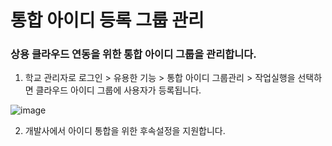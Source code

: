 # 통합 아이디 등록 그룹 관리

###  상용 클라우드 연동을 위한 통합 아이디 그룹을 관리합니다.  

1. 학교 관리자로 로그인 > 유용한 기능 > 통합 아이디 그룹관리 > 작업실행을 선택하면 클라우드 아이디 그룹에 사용자가 등록됩니다.   

![image](https://user-images.githubusercontent.com/16409151/215876385-0eef3753-8f7d-4ae1-8ccd-ee3a91158599.png)

2. 개발사에서 아이디 통합을 위한 후속설정을 지원합니다.
